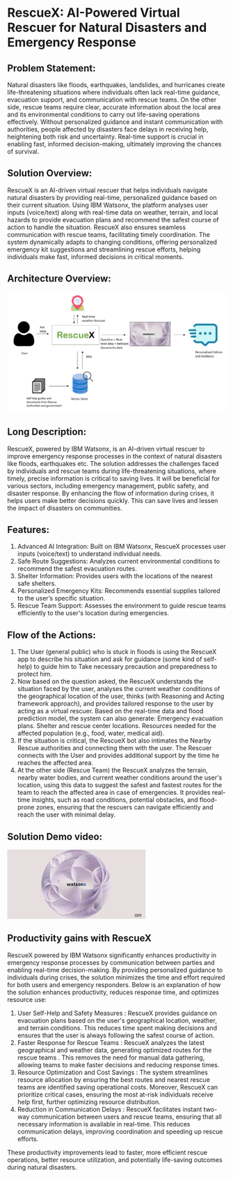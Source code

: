 # RescueX: AI-Powered Virtual Rescuer for Natural Disasters and Emergency Response


## Problem Statement:
Natural disasters like floods, earthquakes, landslides, and hurricanes create life-threatening situations where individuals often lack real-time guidance, evacuation support, and communication with rescue teams. On the other side, rescue teams require clear, accurate information about the local area and its environmental conditions to carry out life-saving operations effectively. Without personalized guidance and instant communication with authorities, people affected by disasters face delays in receiving help, heightening both risk and uncertainty. Real-time support is crucial in enabling fast, informed decision-making, ultimately improving the chances of survival.


## Solution Overview:
RescueX is an AI-driven virtual rescuer that helps individuals navigate natural disasters by providing real-time, personalized guidance based on their current situation. Using IBM Watsonx, the platform analyses user inputs (voice/text) along with real-time data on weather, terrain, and local hazards to provide evacuation plans and recommend the safest course of action to handle the situation. RescueX also ensures seamless communication with rescue teams, facilitating timely coordination. The system dynamically adapts to changing conditions, offering personalized emergency kit suggestions and streamlining rescue efforts, helping individuals make fast, informed decisions in critical moments. 


## Architecture Overview:

![Architecture](./images/arch.jpeg)

## Long Description:

RescueX, powered by IBM Watsonx, is an AI-driven virtual rescuer to improve emergency response processes in the context of natural disasters like floods, earthquakes etc. The solution addresses the challenges faced by individuals and rescue teams during life-threatening situations, where timely, precise information is critical to saving lives.
It will be beneficial for various sectors, including emergency management, public safety, and disaster response. By enhancing the flow of information during crises, it helps users make better decisions quickly. This can save lives and lessen the impact of disasters on communities.

## Features:

1. Advanced AI Integration: Built on IBM Watsonx, RescueX processes user inputs (voice/text) to understand individual needs.
2. Safe Route Suggestions: Analyzes current environmental conditions to recommend the safest evacuation routes.
3. Shelter Information: Provides users with the locations of the nearest safe shelters.
4. Personalized Emergency Kits: Recommends essential supplies tailored to the user’s specific situation.
5. Rescue Team Support: Assesses the environment to guide rescue teams efficiently to the user's location during emergencies.
   
## Flow of the Actions: 

1. The User (general public) who is stuck in floods is using the RescueX app to describe his situation and ask for guidance (some kind of self-help) to guide him to Take necessary precaution and preparedness to protect him. 
2. Now based on the question asked, the RescueX understands the situation faced by the user, analyses the current weather conditions of the geographical location of the user, thinks (with Reasoning and Acting framework approach), and provides tailored response to the user by acting as a virtual rescuer. Based on the real-time data and flood prediction model, the system can also generate: Emergency evacuation plans. Shelter and rescue center locations. Resources needed for the affected population (e.g., food, water, medical aid).
3. If the situation is critical, the RescueX bot also intimates the Nearby Rescue authorities and connecting them with the user. The Rescuer connects with the User and provides additional support by the time he reaches the affected area.
4. At the other side (Rescue Team) the RescueX analyzes the terrain, nearby water bodies, and current weather conditions around the user's location, using this data to suggest the safest and fastest routes for the team to reach the affected area in case of emergencies. It provides real-time insights, such as road conditions, potential obstacles, and flood-prone zones, ensuring that the rescuers can navigate efficiently and reach the user with minimal delay.

## Solution Demo video:

[![Watch the video](./images/thumnail.jpeg)](https://www.youtube.com/watch?v=0iTrCfDmVbU)


## Productivity gains with RescueX

RescueX  powered by IBM Watsonx significantly enhances productivity in emergency response processes by communication between parties and enabling real-time decision-making. By providing personalized guidance to individuals during crises, the solution minimizes the time and effort required for both users and emergency responders.
Below is an explanation of how the solution enhances productivity, reduces response time, and optimizes resource use:

1. User Self-Help and Safety Measures : RescueX provides guidance on evacuation plans based on the user's geographical location, weather, and terrain conditions. This reduces time spent making decisions and ensures that the user is always following the safest course of action.
2. Faster Response for Rescue Teams : RescueX analyzes the latest geographical and weather data, generating optimized routes for the rescue teams . This removes the need for manual data gathering, allowing teams to make faster decisions and reducing response times.
3. Resource Optimization and Cost Savings : The system streamlines resource allocation by ensuring the best routes and nearest rescue teams are identified saving operational costs. Moreover, RescueX can prioritize critical cases, ensuring the most at-risk individuals receive help first, further optimizing resource distribution.
4. Reduction in Communication Delays : RescueX facilitates instant two-way communication between users and rescue teams, ensuring that all necessary information is available in real-time. This reduces communication delays, improving coordination and speeding up rescue efforts.

These productivity improvements lead to faster, more efficient rescue operations, better resource utilization, and potentially life-saving outcomes during natural disasters.

